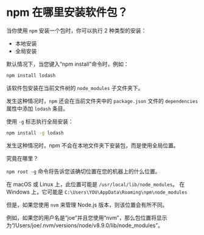 # npm 在哪里安装软件包？

当你使用 `npm` 安装一个包时，你可以执行 2 种类型的安装：

- 本地安装
- 全局安装

默认情况下，当您键入“npm install”命令时，例如：

```bash
npm install lodash
```

该软件包安装在当前文件树的 `node_modules` 子文件夹下。

发生这种情况时，`npm` 还会在当前文件夹中的 `package.json` 文件的 `dependencies` 属性中添加 `lodash` 条目。

使用 `-g` 标志执行全局安装：

```bash
npm install -g lodash
```

发生这种情况时，npm 不会在本地文件夹下安装包，而是使用全局位置。

究竟在哪里？

`npm root -g` 命令将告诉您该确切位置在您的机器上的什么位置。

在 macOS 或 Linux 上，此位置可能是 `/usr/local/lib/node_modules`。 在 Windows 上，它可能是 `C:\Users\YOU\AppData\Roaming\npm\node_modules`

但是，如果您使用 `nvm` 来管理 Node.js 版本，则该位置会有所不同。

例如，如果您的用户名是“joe”并且您使用“nvm”，那么包位置将显示为“/Users/joe/.nvm/versions/node/v8.9.0/lib/node_modules”。